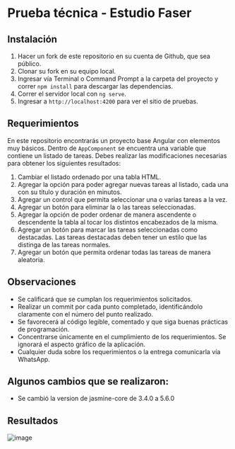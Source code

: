 # Prueba técnica - Estudio Faser
## Instalación
1. Hacer un fork de este repositorio en su cuenta de Github, que sea público.
2. Clonar su fork en su equipo local.
3. Ingresar vía Terminal o Command Prompt a la carpeta del proyecto y correr `npm install` para descargar las dependencias.
4. Correr el servidor local con `ng serve`.
5. Ingresar a `http://localhost:4200` para ver el sitio de pruebas.
## Requerimientos
En este repositorio encontrarás un proyecto base Angular con elementos muy básicos. Dentro de `AppComponent` se encuentra una variable que contiene un listado de tareas. Debes realizar las modificaciones necesarias para obtener los siguientes resultados:
1. Cambiar el listado ordenado por una tabla HTML.
2. Agregar la opción para poder agregar nuevas tareas al listado, cada una con su título y duración en minutos.
3. Agregar un control que permita seleccionar una o varias tareas a la vez.
4. Agregar un botón para eliminar la o las tareas seleccionadas.
5. Agregar la opción de poder ordenar de manera ascendente o descendente la tabla al tocar los distintos encabezados de la misma.
6. Agregar un botón para marcar las tareas seleccionadas como destacadas. Las tareas destacadas deben tener un estilo que las distinga de las tareas normales.
7. Agregar un botón que permita ordenar todas las tareas de manera aleatoria.
## Observaciones
- Se calificará que se cumplan los requerimientos solicitados.
- Realizar un commit por cada punto completado, identificándolo claramente con el número del punto realizado.
- Se favorecerá al código legible, comentado y que siga buenas prácticas de programación.
- Concentrarse únicamente en el cumplimiento de los requerimientos. Se ignorará el aspecto gráfico de la aplicación.
- Cualquier duda sobre los requerimientos o la entrega comunicarla vía WhatsApp.
## Algunos cambios que se realizaron:
- Se cambió la version de jasmine-core de 3.4.0 a 5.6.0
## Resultados
![image](https://github.com/user-attachments/assets/4f4c2b1b-2d5b-4485-8655-9de11bf815b2)

